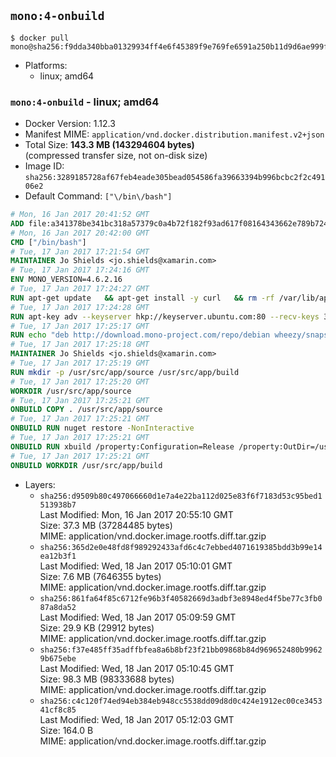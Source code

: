 ## `mono:4-onbuild`

```console
$ docker pull mono@sha256:f9dda340bba01329934ff4e6f45389f9e769fe6591a250b11d9d6ae999fa4eb2
```

-	Platforms:
	-	linux; amd64

### `mono:4-onbuild` - linux; amd64

-	Docker Version: 1.12.3
-	Manifest MIME: `application/vnd.docker.distribution.manifest.v2+json`
-	Total Size: **143.3 MB (143294604 bytes)**  
	(compressed transfer size, not on-disk size)
-	Image ID: `sha256:3289185728af67feb4eade305bead054586fa39663394b996bcbc2f2c49106e2`
-	Default Command: `["\/bin\/bash"]`

```dockerfile
# Mon, 16 Jan 2017 20:41:52 GMT
ADD file:a341378be341bc318a57379c0a4b72f182f93ad617f08164343662e789b7244b in / 
# Mon, 16 Jan 2017 20:42:00 GMT
CMD ["/bin/bash"]
# Tue, 17 Jan 2017 17:21:54 GMT
MAINTAINER Jo Shields <jo.shields@xamarin.com>
# Tue, 17 Jan 2017 17:24:16 GMT
ENV MONO_VERSION=4.6.2.16
# Tue, 17 Jan 2017 17:24:27 GMT
RUN apt-get update   && apt-get install -y curl   && rm -rf /var/lib/apt/lists/*
# Tue, 17 Jan 2017 17:24:28 GMT
RUN apt-key adv --keyserver hkp://keyserver.ubuntu.com:80 --recv-keys 3FA7E0328081BFF6A14DA29AA6A19B38D3D831EF
# Tue, 17 Jan 2017 17:25:17 GMT
RUN echo "deb http://download.mono-project.com/repo/debian wheezy/snapshots/$MONO_VERSION main" > /etc/apt/sources.list.d/mono-xamarin.list   && apt-get update   && apt-get install -y binutils mono-devel ca-certificates-mono fsharp mono-vbnc nuget referenceassemblies-pcl   && rm -rf /var/lib/apt/lists/* /tmp/*
# Tue, 17 Jan 2017 17:25:18 GMT
MAINTAINER Jo Shields <jo.shields@xamarin.com>
# Tue, 17 Jan 2017 17:25:19 GMT
RUN mkdir -p /usr/src/app/source /usr/src/app/build
# Tue, 17 Jan 2017 17:25:20 GMT
WORKDIR /usr/src/app/source
# Tue, 17 Jan 2017 17:25:21 GMT
ONBUILD COPY . /usr/src/app/source
# Tue, 17 Jan 2017 17:25:21 GMT
ONBUILD RUN nuget restore -NonInteractive
# Tue, 17 Jan 2017 17:25:21 GMT
ONBUILD RUN xbuild /property:Configuration=Release /property:OutDir=/usr/src/app/build/
# Tue, 17 Jan 2017 17:25:21 GMT
ONBUILD WORKDIR /usr/src/app/build
```

-	Layers:
	-	`sha256:d9509b80c497066660d1e7a4e22ba112d025e83f6f7183d53c95bed1513938b7`  
		Last Modified: Mon, 16 Jan 2017 20:55:10 GMT  
		Size: 37.3 MB (37284485 bytes)  
		MIME: application/vnd.docker.image.rootfs.diff.tar.gzip
	-	`sha256:365d2e0e48fd8f989292433afd6c4c7ebbed4071619385bdd3b99e14ea12b3f1`  
		Last Modified: Wed, 18 Jan 2017 05:10:01 GMT  
		Size: 7.6 MB (7646355 bytes)  
		MIME: application/vnd.docker.image.rootfs.diff.tar.gzip
	-	`sha256:861fa64f85c6712fe96b3f40582669d3adbf3e8948ed4f5be77c3fb087a8da52`  
		Last Modified: Wed, 18 Jan 2017 05:09:59 GMT  
		Size: 29.9 KB (29912 bytes)  
		MIME: application/vnd.docker.image.rootfs.diff.tar.gzip
	-	`sha256:f37e485ff35adffbfea8a6b8bf23f21bb09868b84d969652480b99629b675ebe`  
		Last Modified: Wed, 18 Jan 2017 05:10:45 GMT  
		Size: 98.3 MB (98333688 bytes)  
		MIME: application/vnd.docker.image.rootfs.diff.tar.gzip
	-	`sha256:c4c120f74ed94eb384eb948cc5538dd09d8d0c424e1912ec00ce345341cf8c85`  
		Last Modified: Wed, 18 Jan 2017 05:12:03 GMT  
		Size: 164.0 B  
		MIME: application/vnd.docker.image.rootfs.diff.tar.gzip
